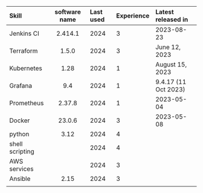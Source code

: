 | Skill | software name| Last used | Experience | Latest released in |
| :---        |    :----:   | :---        | :---        | :---        | 
|Jenkins CI | 2.414.1 | 2024 | 3 | 2023-08-23|
|Terraform | 1.5.0 | 2024 | 3 | June 12, 2023|
|Kubernetes| 1.28 | 2024 | 1| August 15, 2023|
|Grafana | 9.4 | 2024 | 1 | 9.4.17 (11 Oct 2023)|
|Prometheus | 2.37.8| 2024 |1| 2023-05-04|
|Docker | 23.0.6| 2024 |3|2023-05-08|
|python | 3.12 | 2024 | 4| |
|shell scripting| |2024 | 4| | 
|AWS services|  |2024 | 3| |
|Ansible | 2.15| 2024 |3 | |
| | | | | |